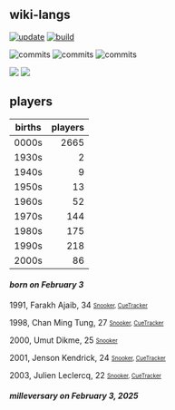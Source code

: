 ## wiki-langs
[![update](https://github.com/dreamerminsk/wiki-langs/actions/workflows/update-tables.yml/badge.svg)](https://github.com/dreamerminsk/wiki-langs/actions/workflows/update-tables.yml)
[![build](https://github.com/dreamerminsk/wiki-langs/actions/workflows/build.yml/badge.svg)](https://github.com/dreamerminsk/wiki-langs/actions/workflows/build.yml)

![commits](https://img.shields.io/github/commit-activity/y/dreamerminsk/wiki-langs)
![commits](https://img.shields.io/github/commit-activity/m/dreamerminsk/wiki-langs)
![commits](https://img.shields.io/github/commit-activity/w/dreamerminsk/wiki-langs)

![](https://img.shields.io/github/languages/code-size/dreamerminsk/wiki-langs)
![](https://img.shields.io/github/repo-size/dreamerminsk/wiki-langs)

## players
| births | players |
| :----: | ------: |
| 0000s | 2665 |
| 1930s | 2 |
| 1940s | 9 |
| 1950s | 13 |
| 1960s | 52 |
| 1970s | 144 |
| 1980s | 175 |
| 1990s | 218 |
| 2000s | 86 |

#### ***born on February  3***
1991, Farakh Ajaib, 34 <sub><sup>[Snooker](http://www.snooker.org/res/index.asp?player=163), [CueTracker](http://cuetracker.net/Players/farakh-ajaib/)</sup></sub>

1998, Chan Ming Tung, 27 <sub><sup>[Snooker](http://www.snooker.org/res/index.asp?player=1376), [CueTracker](http://cuetracker.net/Players/chan-mingtung/)</sup></sub>

2000, Umut Dikme, 25 <sub><sup>[Snooker](http://www.snooker.org/res/index.asp?player=2249)</sup></sub>

2001, Jenson Kendrick, 24 <sub><sup>[Snooker](http://www.snooker.org/res/index.asp?player=2030), [CueTracker](http://cuetracker.net/Players/jenson-kendrick/)</sup></sub>

2003, Julien Leclercq, 22 <sub><sup>[Snooker](http://www.snooker.org/res/index.asp?player=2754), [CueTracker](http://cuetracker.net/Players/julien-leclercq/)</sup></sub>


#### ***milleversary on February  3, 2025***



